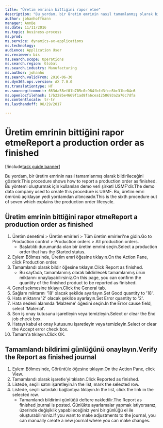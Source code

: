 ```yaml
--- 
title: "Üretim emrinin bittiğini rapor etme"
description: "Bu yordam, bir üretim emrinin nasıl tamamlanmış olarak bildirileceğini gösterir."
author: johanhoffmann
manager: AnnBe
ms.date: 11/11/2016
ms.topic: business-process
ms.prod: 
ms.service: dynamics-ax-applications
ms.technology: 
audience: Application User
ms.reviewer: bis
ms.search.scope: Operations
ms.search.region: Global
ms.search.industry: Manufacturing
ms.author: johanho
ms.search.validFrom: 2016-06-30
ms.dyn365.ops.version: AX 7.0.0
ms.translationtype: HT
ms.sourcegitcommit: 663da58ef01b705c0c984fbfd3fce8bc31be04c6
ms.openlocfilehash: 17b2285e4669f1ad8fa6cea1250693a2a70c7dfa
ms.contentlocale: tr-tr
ms.lasthandoff: 08/29/2017

---
```

# <a name="report-a-production-order-as-finished"></a><span data-ttu-id="b735c-103">Üretim emrinin bittiğini rapor etme</span><span class="sxs-lookup"><span data-stu-id="b735c-103">Report a production order as finished</span></span>

[!include[task guide banner](../../includes/task-guide-banner.md)]

<span data-ttu-id="b735c-104">Bu yordam, bir üretim emrinin nasıl tamamlanmış olarak bildirileceğini gösterir.</span><span class="sxs-lookup"><span data-stu-id="b735c-104">This procedure shows how to report a production order as finished.</span></span> <span data-ttu-id="b735c-105">Bu yöntemi oluşturmak için kullanılan demo veri şirketi USMF'dir.</span><span class="sxs-lookup"><span data-stu-id="b735c-105">The demo data company used to create this procedure is USMF.</span></span> <span data-ttu-id="b735c-106">Bu, üretim emri ömrünü açıklayan yedi yordamdan altıncısıdır.</span><span class="sxs-lookup"><span data-stu-id="b735c-106">This is the sixth procedure out of seven which explains the production order lifecycle.</span></span>


## <a name="report-a-production-order-as-finished"></a><span data-ttu-id="b735c-107">Üretim emrinin bittiğini rapor etme</span><span class="sxs-lookup"><span data-stu-id="b735c-107">Report a production order as finished</span></span>
1. <span data-ttu-id="b735c-108">Üretim denetimi > Üretim emirleri > Tüm üretim emirleri'ne gidin.</span><span class="sxs-lookup"><span data-stu-id="b735c-108">Go to Production control > Production orders > All production orders.</span></span>
    * <span data-ttu-id="b735c-109">Başlatıldı durumunda olan bir üretim emrini seçin.</span><span class="sxs-lookup"><span data-stu-id="b735c-109">Select a production order that has the Started status.</span></span>  
2. <span data-ttu-id="b735c-110">Eylem Bölmesinde, Üretim emri öğesine tıklayın.</span><span class="sxs-lookup"><span data-stu-id="b735c-110">On the Action Pane, click Production order.</span></span>
3. <span data-ttu-id="b735c-111">Tamamlandı olarak bildir öğesine tıklayın.</span><span class="sxs-lookup"><span data-stu-id="b735c-111">Click Report as finished.</span></span>
    * <span data-ttu-id="b735c-112">Bu sayfada, tamamlanmış olarak bildirilecek tamamlanmış ürün miktarını onaylayabilirsiniz.</span><span class="sxs-lookup"><span data-stu-id="b735c-112">On this page, you can confirm the quantity of the finished product to be reported as finished.</span></span>  
4. <span data-ttu-id="b735c-113">Genel sekmesine tıklayın.</span><span class="sxs-lookup"><span data-stu-id="b735c-113">Click the General tab.</span></span>
5. <span data-ttu-id="b735c-114">Sağlam miktarını '18' olacak şekilde ayarlayın.</span><span class="sxs-lookup"><span data-stu-id="b735c-114">Set Good quantity to '18'.</span></span>
6. <span data-ttu-id="b735c-115">Hata miktarını '2' olacak şekilde ayarlayın.</span><span class="sxs-lookup"><span data-stu-id="b735c-115">Set Error quantity to '2'.</span></span>
7. <span data-ttu-id="b735c-116">Hata nedeni alanında 'Malzeme' öğesini seçin.</span><span class="sxs-lookup"><span data-stu-id="b735c-116">In the Error cause field, select 'Material'.</span></span>
8. <span data-ttu-id="b735c-117">Son iş onay kutusunu işaretleyin veya temizleyin.</span><span class="sxs-lookup"><span data-stu-id="b735c-117">Select or clear the End job check box.</span></span>
9. <span data-ttu-id="b735c-118">Hatayı kabul et onay kutusunu işaretleyin veya temizleyin.</span><span class="sxs-lookup"><span data-stu-id="b735c-118">Select or clear the Accept error check box.</span></span>
10. <span data-ttu-id="b735c-119">Tamam'a tıklayın.</span><span class="sxs-lookup"><span data-stu-id="b735c-119">Click OK.</span></span>

## <a name="verify-the-report-as-finished-journal"></a><span data-ttu-id="b735c-120">Tamamlandı bildirimi günlüğünü onaylayın.</span><span class="sxs-lookup"><span data-stu-id="b735c-120">Verify the Report as finished journal</span></span>
1. <span data-ttu-id="b735c-121">Eylem Bölmesinde, Görüntüle öğesine tıklayın.</span><span class="sxs-lookup"><span data-stu-id="b735c-121">On the Action Pane, click View.</span></span>
2. <span data-ttu-id="b735c-122">Tamamlandı olarak işaretle'yi tıklatın.</span><span class="sxs-lookup"><span data-stu-id="b735c-122">Click Reported as finished.</span></span>
3. <span data-ttu-id="b735c-123">Listede, seçili satırı işaretleyin.</span><span class="sxs-lookup"><span data-stu-id="b735c-123">In the list, mark the selected row.</span></span>
4. <span data-ttu-id="b735c-124">Listede, seçili satırdaki bağlantıya tıklayın.</span><span class="sxs-lookup"><span data-stu-id="b735c-124">In the list, click the link in the selected row.</span></span>
    * <span data-ttu-id="b735c-125">Tamamlandı bildirimi günlüğü deftere nakledilir.</span><span class="sxs-lookup"><span data-stu-id="b735c-125">The Report as finished journal is posted.</span></span> <span data-ttu-id="b735c-126">Günlükte ayarlamalar yapmak istiyorsanız, üzerinde değişiklik yapabileceğiniz yeni bir günlüğü el ile oluşturabilirsiniz.</span><span class="sxs-lookup"><span data-stu-id="b735c-126">If you want to make adjustments to the journal, you can manually create  a new journal where you can make changes.</span></span>  


